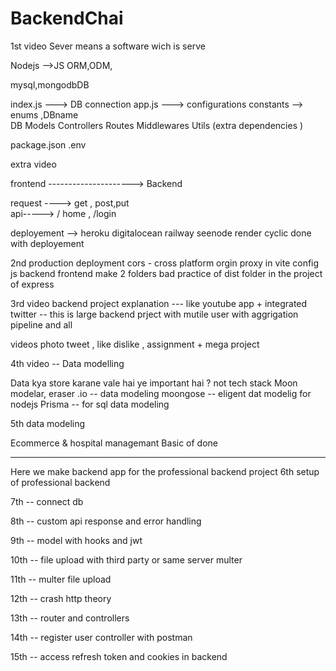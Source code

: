 # BackendChai

1st video 
Sever means a software wich is serve

Nodejs -->JS
ORM,ODM,

mysql,mongodbDB


index.js ---> DB connection
app.js   ---> configurations 
constants --> enums ,DBname  
DB
Models
Controllers
Routes
Middlewares
Utils
(extra dependencies )

package.json
.env


extra video 

frontend ---------------------> Backend 

request ----> get , post,put  
api-----> / home , /login 


deployement --> heroku digitalocean railway seenode render cyclic
done with deployement 

2nd  production deployment 
cors - cross platform orgin 
proxy in vite config js 
backend 
frontend make 2 folders 
bad practice of dist folder in the  project of express 

3rd video 
backend project explanation --- like youtube app + integrated twitter -- this is large backend prject with mutile user with aggrigation pipeline and all 

videos photo tweet , like dislike , assignment + mega project 

4th video -- Data modelling 

Data kya store karane vale hai ye important hai ? not tech stack 
Moon modelar, eraser .io  -- data modeling
moongose -- eligent dat modelig  for nodejs
Prisma -- for sql data modeling 

5th data modeling 

Ecommerce & hospital managemant 
Basic of done 

--------------------------------------------------

Here we make backend app for the professional backend project 
6th  setup of professional backend  

7th -- connect db 

8th -- custom api response and error handling 

9th  -- model with hooks and jwt 

10th -- file upload with third party or same  server  multer 

11th -- multer file upload

12th -- crash http theory

13th -- router and controllers 

14th -- register user controller with postman

15th -- access refresh token and cookies in backend 

